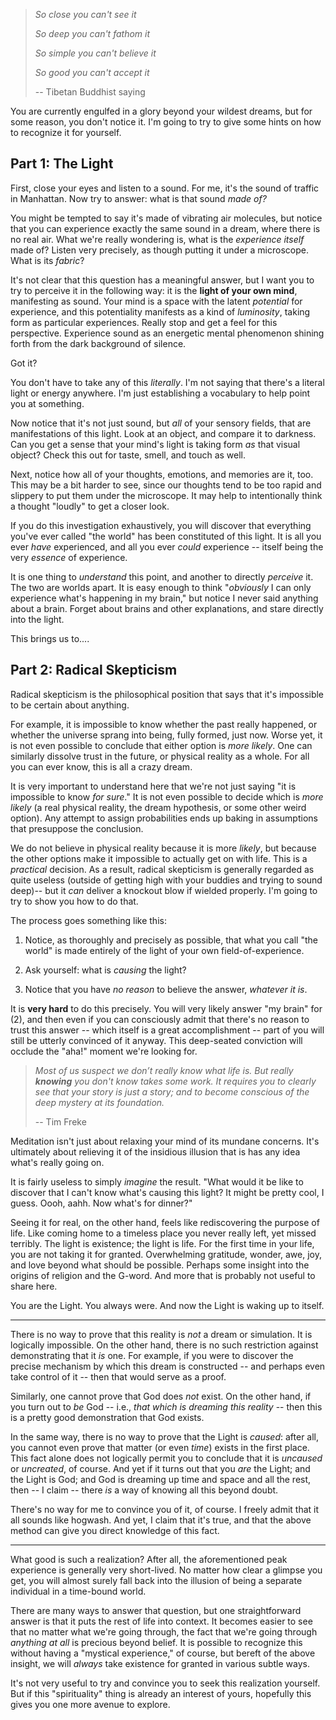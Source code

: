 
> *So close you can't see it*
>
> *So deep you can't fathom it*
>
> *So simple you can't believe it*
>
> *So good you can't accept it*
>
> -- Tibetan Buddhist saying

You are currently engulfed in a glory beyond your wildest dreams, but for some
reason, you don't notice it. I'm going to try to give some hints on how to
recognize it for yourself.

## Part 1: The Light

First, close your eyes and listen to a sound. For me, it's the sound of traffic
in Manhattan. Now try to answer: what is that sound *made of?*

You might be tempted to say it's made of vibrating air molecules, but notice
that you can experience exactly the same sound in a dream, where there is no
real air. What we're really wondering is, what is the *experience itself* made
of? Listen very precisely, as though putting it under a microscope. What is its
*fabric*?

It's not clear that this question has a meaningful answer, but I want you to
try to perceive it in the following way: it is the **light of your own mind**,
manifesting as sound. Your mind is a space with the latent *potential* for
experience, and this potentiality manifests as a kind of *luminosity*, taking
form as particular experiences. Really stop and get a feel for this perspective.
Experience sound as an energetic mental phenomenon shining forth from the dark
background of silence.

Got it?

You don't have to take any of this *literally*. I'm not saying that there's a
literal light or energy anywhere. I'm just establishing a vocabulary to help
point you at something.

Now notice that it's not just sound, but *all* of your sensory fields, that are
manifestations of this light. Look at an object, and compare it to darkness.
Can you get a sense that your mind's light is taking form *as* that visual
object? Check this out for taste, smell, and touch as well.

Next, notice how all of your thoughts, emotions, and memories are it, too.
This may be a bit harder to see, since our thoughts tend to be too rapid and
slippery to put them under the microscope. It may help to intentionally think a
thought "loudly" to get a closer look.

If you do this investigation exhaustively, you will discover that everything
you've ever called "the world" has been constituted of this light. It is all
you ever *have* experienced, and all you ever *could* experience -- itself
being the very *essence* of experience.

It is one thing to *understand* this point, and another to directly *perceive* 
it. The two are worlds apart. It is easy enough to think "*obviously* I can only
experience what's happening in my brain," but notice I never said anything 
about a brain. Forget about brains and other explanations, and stare directly 
into the light.

This brings us to....

## Part 2: Radical Skepticism

Radical skepticism is the philosophical position that says that it's impossible
to be certain about anything.

For example, it is impossible to know whether the past really happened, or
whether the universe sprang into being, fully formed, just now. Worse yet, it
is not even possible to conclude that either option is *more likely*. One can
similarly dissolve trust in the future, or physical reality as a whole. For all
you can ever know, this is all a crazy dream.

It is very important to understand here that we're not just saying "it is
impossible to know *for sure*." It is not even possible to decide which is
*more likely* (a real physical reality, the dream hypothesis, or some other
weird option). Any attempt to assign probabilities ends up baking in
assumptions that presuppose the conclusion.

We do not believe in physical reality because it is more *likely*, but because
the other options make it impossible to actually get on with life. This is a
*practical* decision. As a result, radical skepticism is generally regarded as 
quite useless (outside of getting high with your buddies and trying to sound 
deep)-- but it *can* deliver a knockout blow if wielded properly. I'm going to 
try to show you how to do that.

The process goes something like this:

1. Notice, as thoroughly and precisely as possible, that what you call "the 
world" is made entirely of the light of your own field-of-experience.

1. Ask yourself: what is *causing* the light?

1. Notice that you have *no reason* to believe the answer, *whatever it is*.

It is **very hard** to do this precisely. You will very likely answer "my brain"
for (2), and then even if you can consciously admit that there's no reason to 
trust this answer -- which itself is a great accomplishment -- part of you will 
still be utterly convinced of it anyway. This deep-seated conviction will 
occlude the "aha!" moment we're looking for.

> *Most of us suspect we don’t really know what life is. But really **knowing** 
you don't know takes some work. It requires you to clearly see that your story 
is just a story; and to become conscious of the deep mystery at its foundation.*
>
> -- Tim Freke

Meditation isn't just about relaxing your mind of its mundane concerns. It's
ultimately about relieving it of the insidious illusion that is has any idea
what's really going on.

It is fairly useless to simply *imagine* the result. "What would it be like to 
discover that I can't know what's causing this light? It might be pretty cool, 
I guess. Oooh, aahh. Now what's for dinner?"

Seeing it for real, on the other hand, feels like rediscovering the purpose of
life. Like coming home to a timeless place you never really left, yet missed
terribly. The light is existence; the light is life. For the first time in your 
life, you are not taking it for granted. Overwhelming gratitude, wonder, awe, 
joy, and love beyond what should be possible. Perhaps some insight into the 
origins of religion and the G-word. And more that is probably not useful to 
share here.

You are the Light. You always were. And now the Light is waking up to itself.

---

There is no way to prove that this reality is *not* a dream or simulation. It is
logically impossible. On the other hand, there is no such restriction against
demonstrating that it *is* one. For example, if you were to discover the precise
mechanism by which this dream is constructed -- and perhaps even take control
of it -- then that would serve as a proof.

Similarly, one cannot prove that God does *not* exist. On the other hand, if
you turn out to *be* God -- i.e., *that which is dreaming this reality* --
then this is a pretty good demonstration that God exists.

In the same way, there is no way to prove that the Light is *caused*: after all,
you cannot even prove that matter (or even *time*) exists in the first place. 
This fact alone does not logically permit you to conclude that it is *uncaused* 
or *uncreated*, of course. And yet if it turns out that you *are* the Light; 
and the Light is God; and God is dreaming up time and space and all the rest, 
then -- I claim -- there *is* a way of knowing all this beyond doubt.

There's no way for me to convince you of it, of course. I freely admit that it
all sounds like hogwash. And yet, I claim that it's true, and that the above
method can give you direct knowledge of this fact.

---

What good is such a realization? After all, the aforementioned peak experience
is generally very short-lived. No matter how clear a glimpse you get, you will
almost surely fall back into the illusion of being a separate individual in a
time-bound world.

There are many ways to answer that question, but one straightforward answer is
that it puts the rest of life into context. It becomes easier to see that no
matter what we're going through, the fact that we're going through *anything at
all* is precious beyond belief. It is possible to recognize this without having 
a "mystical experience," of course, but bereft of the above insight, we will 
*always* take existence for granted in various subtle ways.

It's not very useful to try and convince you to seek this realization yourself. 
But if this "spirituality" thing is already an interest of yours, hopefully 
this gives you one more avenue to explore.